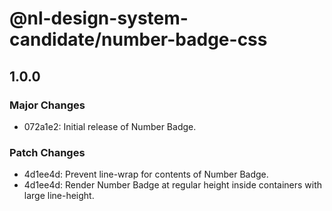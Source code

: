 # @nl-design-system-candidate/number-badge-css

## 1.0.0

### Major Changes

- 072a1e2: Initial release of Number Badge.

### Patch Changes

- 4d1ee4d: Prevent line-wrap for contents of Number Badge.
- 4d1ee4d: Render Number Badge at regular height inside containers with large line-height.
